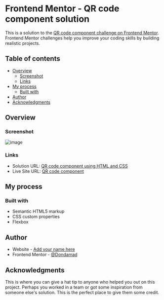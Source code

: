 # Frontend Mentor - QR code component solution

This is a solution to the [QR code component challenge on Frontend Mentor](https://www.frontendmentor.io/challenges/qr-code-component-iux_sIO_H). Frontend Mentor challenges help you improve your coding skills by building realistic projects.

## Table of contents

- [Overview](#overview)
  - [Screenshot](#screenshot)
  - [Links](#links)
- [My process](#my-process)
  - [Built with](#built-with)
- [Author](#author)
- [Acknowledgments](#acknowledgments)

## Overview

### Screenshot

![image](https://user-images.githubusercontent.com/62839557/226850429-b16b8543-f17d-43b0-bc0f-7f8a9b44f9da.png)

### Links

- Solution URL: [QR code component using HTML and CSS](https://www.frontendmentor.io/solutions/qr-code-component-using-html-css-03nkgMGB87)
- Live Site URL: [QR code component](https://qr-code-component-weld-three.vercel.app/)

## My process

### Built with

- Semantic HTML5 markup
- CSS custom properties
- Flexbox

## Author

- Website - [Add your name here](https://www.your-site.com)
- Frontend Mentor - [@Dondamad](https://www.frontendmentor.io/profile/Dondamad)

## Acknowledgments

This is where you can give a hat tip to anyone who helped you out on this project. Perhaps you worked in a team or got some inspiration from someone else's solution. This is the perfect place to give them some credit.
